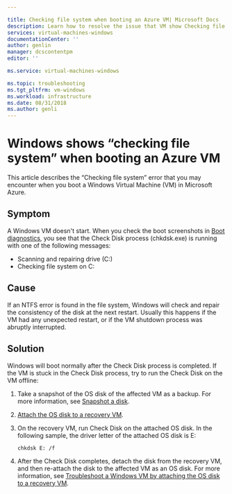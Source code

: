 ```yaml
---

title: Checking file system when booting an Azure VM| Microsoft Docs
description: Learn how to resolve the issue that VM show Checking file system when booting| Microsoft Docs
services: virtual-machines-windows
documentationCenter: ''
author: genlin
manager: dcscontentpm
editor: ''

ms.service: virtual-machines-windows

ms.topic: troubleshooting
ms.tgt_pltfrm: vm-windows
ms.workload: infrastructure
ms.date: 08/31/2018
ms.author: genli
---
```


# Windows shows “checking file system” when booting an Azure VM

This article describes the “Checking file system” error that you may encounter when you boot a Windows Virtual Machine (VM) in Microsoft Azure.


## Symptom 

A Windows VM doesn't start. When you check the boot screenshots in [Boot diagnostics](boot-diagnostics.md), you see that the Check Disk process (chkdsk.exe) is running with one of the following messages:

- Scanning and repairing drive (C:)
- Checking file system on C:

## Cause

If an NTFS error is found in the file system, Windows will check and repair the consistency of the disk at the next restart. Usually this happens if the VM had any unexpected restart, or if the VM shutdown process was abruptly interrupted.

## Solution 

Windows will boot normally after the Check Disk process is completed. If the VM is stuck in the Check Disk process, try to run the Check Disk on the VM offline:
1. Take a snapshot of the OS disk of the affected VM as a backup. For more information, see [Snapshot a disk](../windows/snapshot-copy-managed-disk.md).
2. [Attach the OS disk to a recovery VM](troubleshoot-recovery-disks-portal-windows.md).  
3. On the recovery VM, run Check Disk on the attached OS disk. In the following sample, the driver letter of the attached OS disk is E: 

    ```console
    chkdsk E: /f
    ```

4. After the Check Disk completes, detach the disk from the recovery VM, and then re-attach the disk to the affected VM as an OS disk. For more information, see [Troubleshoot a Windows VM by attaching the OS disk to a recovery VM](troubleshoot-recovery-disks-portal-windows.md).
